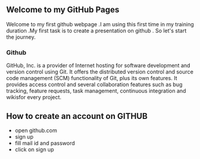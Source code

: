 ## Welcome to my GitHub Pages
Welcome to my first github webpage .I am using this first time in my training duration .My first task is to create a presentation on github . So let's start the journey.

### Github

GitHub, Inc. is a provider of Internet hosting for software development and version control using Git. It offers the distributed version control and source code management (SCM) functionality of Git, plus its own features. It provides access control and several collaboration features such as bug tracking, feature requests, task management, continuous integration and wikisfor every project.

## How to create an account on GITHUB
- open github.com
- sign up
- fill mail id and password
- click on sign up
